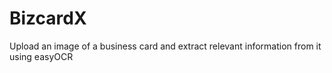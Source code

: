 # BizcardX
Upload an image of a business card and extract relevant information from it using easyOCR
